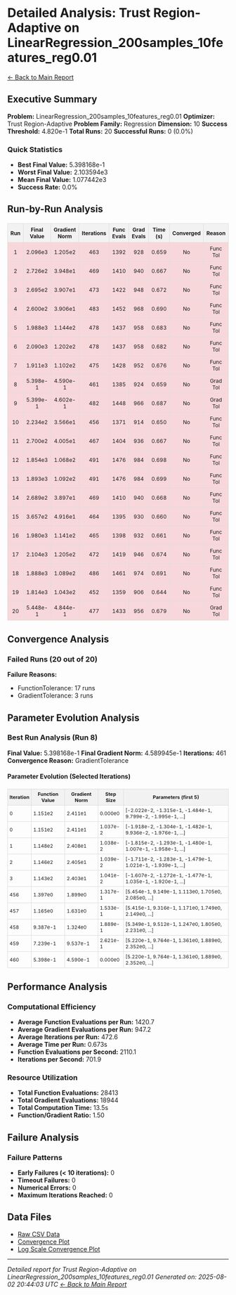 # Detailed Analysis: Trust Region-Adaptive on LinearRegression_200samples_10features_reg0.01
[← Back to Main Report](benchmark_report.md)
## Executive Summary
**Problem:** LinearRegression_200samples_10features_reg0.01
**Optimizer:** Trust Region-Adaptive
**Problem Family:** Regression
**Dimension:** 10
**Success Threshold:** 4.820e-1
**Total Runs:** 20
**Successful Runs:** 0 (0.0%)

### Quick Statistics
* **Best Final Value:** 5.398168e-1
* **Worst Final Value:** 2.103594e3
* **Mean Final Value:** 1.077442e3
* **Success Rate:** 0.0%


## Run-by-Run Analysis
<table style="border-collapse: collapse; width: 100%; margin: 20px 0; font-size: 12px;">
<tr style="background-color: #f2f2f2;">
<th style="border: 1px solid #ddd; padding: 6px; text-align: center;">Run</th>
<th style="border: 1px solid #ddd; padding: 6px; text-align: center;">Final Value</th>
<th style="border: 1px solid #ddd; padding: 6px; text-align: center;">Gradient Norm</th>
<th style="border: 1px solid #ddd; padding: 6px; text-align: center;">Iterations</th>
<th style="border: 1px solid #ddd; padding: 6px; text-align: center;">Func Evals</th>
<th style="border: 1px solid #ddd; padding: 6px; text-align: center;">Grad Evals</th>
<th style="border: 1px solid #ddd; padding: 6px; text-align: center;">Time (s)</th>
<th style="border: 1px solid #ddd; padding: 6px; text-align: center;">Converged</th>
<th style="border: 1px solid #ddd; padding: 6px; text-align: center;">Reason</th>
</tr>
<tr style="background-color: #f8d7da;">
<td style="border: 1px solid #ddd; padding: 6px; text-align: center;">1</td>
<td style="border: 1px solid #ddd; padding: 6px; text-align: center;">2.096e3</td>
<td style="border: 1px solid #ddd; padding: 6px; text-align: center;">1.205e2</td>
<td style="border: 1px solid #ddd; padding: 6px; text-align: center;">463</td>
<td style="border: 1px solid #ddd; padding: 6px; text-align: center;">1392</td>
<td style="border: 1px solid #ddd; padding: 6px; text-align: center;">928</td>
<td style="border: 1px solid #ddd; padding: 6px; text-align: center;">0.659</td>
<td style="border: 1px solid #ddd; padding: 6px; text-align: center;">No</td>
<td style="border: 1px solid #ddd; padding: 6px; text-align: center;">Func Tol</td>
</tr>
<tr style="background-color: #f8d7da;">
<td style="border: 1px solid #ddd; padding: 6px; text-align: center;">2</td>
<td style="border: 1px solid #ddd; padding: 6px; text-align: center;">2.726e2</td>
<td style="border: 1px solid #ddd; padding: 6px; text-align: center;">3.948e1</td>
<td style="border: 1px solid #ddd; padding: 6px; text-align: center;">469</td>
<td style="border: 1px solid #ddd; padding: 6px; text-align: center;">1410</td>
<td style="border: 1px solid #ddd; padding: 6px; text-align: center;">940</td>
<td style="border: 1px solid #ddd; padding: 6px; text-align: center;">0.667</td>
<td style="border: 1px solid #ddd; padding: 6px; text-align: center;">No</td>
<td style="border: 1px solid #ddd; padding: 6px; text-align: center;">Func Tol</td>
</tr>
<tr style="background-color: #f8d7da;">
<td style="border: 1px solid #ddd; padding: 6px; text-align: center;">3</td>
<td style="border: 1px solid #ddd; padding: 6px; text-align: center;">2.695e2</td>
<td style="border: 1px solid #ddd; padding: 6px; text-align: center;">3.907e1</td>
<td style="border: 1px solid #ddd; padding: 6px; text-align: center;">473</td>
<td style="border: 1px solid #ddd; padding: 6px; text-align: center;">1422</td>
<td style="border: 1px solid #ddd; padding: 6px; text-align: center;">948</td>
<td style="border: 1px solid #ddd; padding: 6px; text-align: center;">0.672</td>
<td style="border: 1px solid #ddd; padding: 6px; text-align: center;">No</td>
<td style="border: 1px solid #ddd; padding: 6px; text-align: center;">Func Tol</td>
</tr>
<tr style="background-color: #f8d7da;">
<td style="border: 1px solid #ddd; padding: 6px; text-align: center;">4</td>
<td style="border: 1px solid #ddd; padding: 6px; text-align: center;">2.600e2</td>
<td style="border: 1px solid #ddd; padding: 6px; text-align: center;">3.906e1</td>
<td style="border: 1px solid #ddd; padding: 6px; text-align: center;">483</td>
<td style="border: 1px solid #ddd; padding: 6px; text-align: center;">1452</td>
<td style="border: 1px solid #ddd; padding: 6px; text-align: center;">968</td>
<td style="border: 1px solid #ddd; padding: 6px; text-align: center;">0.690</td>
<td style="border: 1px solid #ddd; padding: 6px; text-align: center;">No</td>
<td style="border: 1px solid #ddd; padding: 6px; text-align: center;">Func Tol</td>
</tr>
<tr style="background-color: #f8d7da;">
<td style="border: 1px solid #ddd; padding: 6px; text-align: center;">5</td>
<td style="border: 1px solid #ddd; padding: 6px; text-align: center;">1.988e3</td>
<td style="border: 1px solid #ddd; padding: 6px; text-align: center;">1.144e2</td>
<td style="border: 1px solid #ddd; padding: 6px; text-align: center;">478</td>
<td style="border: 1px solid #ddd; padding: 6px; text-align: center;">1437</td>
<td style="border: 1px solid #ddd; padding: 6px; text-align: center;">958</td>
<td style="border: 1px solid #ddd; padding: 6px; text-align: center;">0.683</td>
<td style="border: 1px solid #ddd; padding: 6px; text-align: center;">No</td>
<td style="border: 1px solid #ddd; padding: 6px; text-align: center;">Func Tol</td>
</tr>
<tr style="background-color: #f8d7da;">
<td style="border: 1px solid #ddd; padding: 6px; text-align: center;">6</td>
<td style="border: 1px solid #ddd; padding: 6px; text-align: center;">2.090e3</td>
<td style="border: 1px solid #ddd; padding: 6px; text-align: center;">1.202e2</td>
<td style="border: 1px solid #ddd; padding: 6px; text-align: center;">478</td>
<td style="border: 1px solid #ddd; padding: 6px; text-align: center;">1437</td>
<td style="border: 1px solid #ddd; padding: 6px; text-align: center;">958</td>
<td style="border: 1px solid #ddd; padding: 6px; text-align: center;">0.682</td>
<td style="border: 1px solid #ddd; padding: 6px; text-align: center;">No</td>
<td style="border: 1px solid #ddd; padding: 6px; text-align: center;">Func Tol</td>
</tr>
<tr style="background-color: #f8d7da;">
<td style="border: 1px solid #ddd; padding: 6px; text-align: center;">7</td>
<td style="border: 1px solid #ddd; padding: 6px; text-align: center;">1.911e3</td>
<td style="border: 1px solid #ddd; padding: 6px; text-align: center;">1.102e2</td>
<td style="border: 1px solid #ddd; padding: 6px; text-align: center;">475</td>
<td style="border: 1px solid #ddd; padding: 6px; text-align: center;">1428</td>
<td style="border: 1px solid #ddd; padding: 6px; text-align: center;">952</td>
<td style="border: 1px solid #ddd; padding: 6px; text-align: center;">0.676</td>
<td style="border: 1px solid #ddd; padding: 6px; text-align: center;">No</td>
<td style="border: 1px solid #ddd; padding: 6px; text-align: center;">Func Tol</td>
</tr>
<tr style="background-color: #f8d7da;">
<td style="border: 1px solid #ddd; padding: 6px; text-align: center;">8</td>
<td style="border: 1px solid #ddd; padding: 6px; text-align: center;">5.398e-1</td>
<td style="border: 1px solid #ddd; padding: 6px; text-align: center;">4.590e-1</td>
<td style="border: 1px solid #ddd; padding: 6px; text-align: center;">461</td>
<td style="border: 1px solid #ddd; padding: 6px; text-align: center;">1385</td>
<td style="border: 1px solid #ddd; padding: 6px; text-align: center;">924</td>
<td style="border: 1px solid #ddd; padding: 6px; text-align: center;">0.659</td>
<td style="border: 1px solid #ddd; padding: 6px; text-align: center;">No</td>
<td style="border: 1px solid #ddd; padding: 6px; text-align: center;">Grad Tol</td>
</tr>
<tr style="background-color: #f8d7da;">
<td style="border: 1px solid #ddd; padding: 6px; text-align: center;">9</td>
<td style="border: 1px solid #ddd; padding: 6px; text-align: center;">5.399e-1</td>
<td style="border: 1px solid #ddd; padding: 6px; text-align: center;">4.602e-1</td>
<td style="border: 1px solid #ddd; padding: 6px; text-align: center;">482</td>
<td style="border: 1px solid #ddd; padding: 6px; text-align: center;">1448</td>
<td style="border: 1px solid #ddd; padding: 6px; text-align: center;">966</td>
<td style="border: 1px solid #ddd; padding: 6px; text-align: center;">0.687</td>
<td style="border: 1px solid #ddd; padding: 6px; text-align: center;">No</td>
<td style="border: 1px solid #ddd; padding: 6px; text-align: center;">Grad Tol</td>
</tr>
<tr style="background-color: #f8d7da;">
<td style="border: 1px solid #ddd; padding: 6px; text-align: center;">10</td>
<td style="border: 1px solid #ddd; padding: 6px; text-align: center;">2.234e2</td>
<td style="border: 1px solid #ddd; padding: 6px; text-align: center;">3.566e1</td>
<td style="border: 1px solid #ddd; padding: 6px; text-align: center;">456</td>
<td style="border: 1px solid #ddd; padding: 6px; text-align: center;">1371</td>
<td style="border: 1px solid #ddd; padding: 6px; text-align: center;">914</td>
<td style="border: 1px solid #ddd; padding: 6px; text-align: center;">0.650</td>
<td style="border: 1px solid #ddd; padding: 6px; text-align: center;">No</td>
<td style="border: 1px solid #ddd; padding: 6px; text-align: center;">Func Tol</td>
</tr>
<tr style="background-color: #f8d7da;">
<td style="border: 1px solid #ddd; padding: 6px; text-align: center;">11</td>
<td style="border: 1px solid #ddd; padding: 6px; text-align: center;">2.700e2</td>
<td style="border: 1px solid #ddd; padding: 6px; text-align: center;">4.005e1</td>
<td style="border: 1px solid #ddd; padding: 6px; text-align: center;">467</td>
<td style="border: 1px solid #ddd; padding: 6px; text-align: center;">1404</td>
<td style="border: 1px solid #ddd; padding: 6px; text-align: center;">936</td>
<td style="border: 1px solid #ddd; padding: 6px; text-align: center;">0.667</td>
<td style="border: 1px solid #ddd; padding: 6px; text-align: center;">No</td>
<td style="border: 1px solid #ddd; padding: 6px; text-align: center;">Func Tol</td>
</tr>
<tr style="background-color: #f8d7da;">
<td style="border: 1px solid #ddd; padding: 6px; text-align: center;">12</td>
<td style="border: 1px solid #ddd; padding: 6px; text-align: center;">1.854e3</td>
<td style="border: 1px solid #ddd; padding: 6px; text-align: center;">1.068e2</td>
<td style="border: 1px solid #ddd; padding: 6px; text-align: center;">491</td>
<td style="border: 1px solid #ddd; padding: 6px; text-align: center;">1476</td>
<td style="border: 1px solid #ddd; padding: 6px; text-align: center;">984</td>
<td style="border: 1px solid #ddd; padding: 6px; text-align: center;">0.698</td>
<td style="border: 1px solid #ddd; padding: 6px; text-align: center;">No</td>
<td style="border: 1px solid #ddd; padding: 6px; text-align: center;">Func Tol</td>
</tr>
<tr style="background-color: #f8d7da;">
<td style="border: 1px solid #ddd; padding: 6px; text-align: center;">13</td>
<td style="border: 1px solid #ddd; padding: 6px; text-align: center;">1.893e3</td>
<td style="border: 1px solid #ddd; padding: 6px; text-align: center;">1.092e2</td>
<td style="border: 1px solid #ddd; padding: 6px; text-align: center;">491</td>
<td style="border: 1px solid #ddd; padding: 6px; text-align: center;">1476</td>
<td style="border: 1px solid #ddd; padding: 6px; text-align: center;">984</td>
<td style="border: 1px solid #ddd; padding: 6px; text-align: center;">0.699</td>
<td style="border: 1px solid #ddd; padding: 6px; text-align: center;">No</td>
<td style="border: 1px solid #ddd; padding: 6px; text-align: center;">Func Tol</td>
</tr>
<tr style="background-color: #f8d7da;">
<td style="border: 1px solid #ddd; padding: 6px; text-align: center;">14</td>
<td style="border: 1px solid #ddd; padding: 6px; text-align: center;">2.689e2</td>
<td style="border: 1px solid #ddd; padding: 6px; text-align: center;">3.897e1</td>
<td style="border: 1px solid #ddd; padding: 6px; text-align: center;">469</td>
<td style="border: 1px solid #ddd; padding: 6px; text-align: center;">1410</td>
<td style="border: 1px solid #ddd; padding: 6px; text-align: center;">940</td>
<td style="border: 1px solid #ddd; padding: 6px; text-align: center;">0.668</td>
<td style="border: 1px solid #ddd; padding: 6px; text-align: center;">No</td>
<td style="border: 1px solid #ddd; padding: 6px; text-align: center;">Func Tol</td>
</tr>
<tr style="background-color: #f8d7da;">
<td style="border: 1px solid #ddd; padding: 6px; text-align: center;">15</td>
<td style="border: 1px solid #ddd; padding: 6px; text-align: center;">3.657e2</td>
<td style="border: 1px solid #ddd; padding: 6px; text-align: center;">4.916e1</td>
<td style="border: 1px solid #ddd; padding: 6px; text-align: center;">464</td>
<td style="border: 1px solid #ddd; padding: 6px; text-align: center;">1395</td>
<td style="border: 1px solid #ddd; padding: 6px; text-align: center;">930</td>
<td style="border: 1px solid #ddd; padding: 6px; text-align: center;">0.660</td>
<td style="border: 1px solid #ddd; padding: 6px; text-align: center;">No</td>
<td style="border: 1px solid #ddd; padding: 6px; text-align: center;">Func Tol</td>
</tr>
<tr style="background-color: #f8d7da;">
<td style="border: 1px solid #ddd; padding: 6px; text-align: center;">16</td>
<td style="border: 1px solid #ddd; padding: 6px; text-align: center;">1.980e3</td>
<td style="border: 1px solid #ddd; padding: 6px; text-align: center;">1.141e2</td>
<td style="border: 1px solid #ddd; padding: 6px; text-align: center;">465</td>
<td style="border: 1px solid #ddd; padding: 6px; text-align: center;">1398</td>
<td style="border: 1px solid #ddd; padding: 6px; text-align: center;">932</td>
<td style="border: 1px solid #ddd; padding: 6px; text-align: center;">0.661</td>
<td style="border: 1px solid #ddd; padding: 6px; text-align: center;">No</td>
<td style="border: 1px solid #ddd; padding: 6px; text-align: center;">Func Tol</td>
</tr>
<tr style="background-color: #f8d7da;">
<td style="border: 1px solid #ddd; padding: 6px; text-align: center;">17</td>
<td style="border: 1px solid #ddd; padding: 6px; text-align: center;">2.104e3</td>
<td style="border: 1px solid #ddd; padding: 6px; text-align: center;">1.205e2</td>
<td style="border: 1px solid #ddd; padding: 6px; text-align: center;">472</td>
<td style="border: 1px solid #ddd; padding: 6px; text-align: center;">1419</td>
<td style="border: 1px solid #ddd; padding: 6px; text-align: center;">946</td>
<td style="border: 1px solid #ddd; padding: 6px; text-align: center;">0.674</td>
<td style="border: 1px solid #ddd; padding: 6px; text-align: center;">No</td>
<td style="border: 1px solid #ddd; padding: 6px; text-align: center;">Func Tol</td>
</tr>
<tr style="background-color: #f8d7da;">
<td style="border: 1px solid #ddd; padding: 6px; text-align: center;">18</td>
<td style="border: 1px solid #ddd; padding: 6px; text-align: center;">1.888e3</td>
<td style="border: 1px solid #ddd; padding: 6px; text-align: center;">1.089e2</td>
<td style="border: 1px solid #ddd; padding: 6px; text-align: center;">486</td>
<td style="border: 1px solid #ddd; padding: 6px; text-align: center;">1461</td>
<td style="border: 1px solid #ddd; padding: 6px; text-align: center;">974</td>
<td style="border: 1px solid #ddd; padding: 6px; text-align: center;">0.691</td>
<td style="border: 1px solid #ddd; padding: 6px; text-align: center;">No</td>
<td style="border: 1px solid #ddd; padding: 6px; text-align: center;">Func Tol</td>
</tr>
<tr style="background-color: #f8d7da;">
<td style="border: 1px solid #ddd; padding: 6px; text-align: center;">19</td>
<td style="border: 1px solid #ddd; padding: 6px; text-align: center;">1.814e3</td>
<td style="border: 1px solid #ddd; padding: 6px; text-align: center;">1.043e2</td>
<td style="border: 1px solid #ddd; padding: 6px; text-align: center;">452</td>
<td style="border: 1px solid #ddd; padding: 6px; text-align: center;">1359</td>
<td style="border: 1px solid #ddd; padding: 6px; text-align: center;">906</td>
<td style="border: 1px solid #ddd; padding: 6px; text-align: center;">0.644</td>
<td style="border: 1px solid #ddd; padding: 6px; text-align: center;">No</td>
<td style="border: 1px solid #ddd; padding: 6px; text-align: center;">Func Tol</td>
</tr>
<tr style="background-color: #f8d7da;">
<td style="border: 1px solid #ddd; padding: 6px; text-align: center;">20</td>
<td style="border: 1px solid #ddd; padding: 6px; text-align: center;">5.448e-1</td>
<td style="border: 1px solid #ddd; padding: 6px; text-align: center;">4.844e-1</td>
<td style="border: 1px solid #ddd; padding: 6px; text-align: center;">477</td>
<td style="border: 1px solid #ddd; padding: 6px; text-align: center;">1433</td>
<td style="border: 1px solid #ddd; padding: 6px; text-align: center;">956</td>
<td style="border: 1px solid #ddd; padding: 6px; text-align: center;">0.679</td>
<td style="border: 1px solid #ddd; padding: 6px; text-align: center;">No</td>
<td style="border: 1px solid #ddd; padding: 6px; text-align: center;">Grad Tol</td>
</tr>
</table>

## Convergence Analysis

### Failed Runs (20 out of 20)

**Failure Reasons:**
- FunctionTolerance: 17 runs
- GradientTolerance: 3 runs

## Parameter Evolution Analysis

### Best Run Analysis (Run 8)
**Final Value:** 5.398168e-1
**Final Gradient Norm:** 4.589945e-1
**Iterations:** 461
**Convergence Reason:** GradientTolerance

#### Parameter Evolution (Selected Iterations)

<table style="border-collapse: collapse; width: 100%; margin: 20px 0; font-size: 11px;">
<tr style="background-color: #f2f2f2;">
<th style="border: 1px solid #ddd; padding: 4px;">Iteration</th>
<th style="border: 1px solid #ddd; padding: 4px;">Function Value</th>
<th style="border: 1px solid #ddd; padding: 4px;">Gradient Norm</th>
<th style="border: 1px solid #ddd; padding: 4px;">Step Size</th>
<th style="border: 1px solid #ddd; padding: 4px;">Parameters (first 5)</th>
</tr>
<tr><td style="border: 1px solid #ddd; padding: 4px;">0</td><td style="border: 1px solid #ddd; padding: 4px;">1.151e2</td><td style="border: 1px solid #ddd; padding: 4px;">2.411e1</td><td style="border: 1px solid #ddd; padding: 4px;">0.000e0</td><td style="border: 1px solid #ddd; padding: 4px;">[-2.022e-2, -1.315e-1, -1.484e-1, 9.799e-2, -1.995e-1, ...]</td></tr>
<tr><td style="border: 1px solid #ddd; padding: 4px;">0</td><td style="border: 1px solid #ddd; padding: 4px;">1.151e2</td><td style="border: 1px solid #ddd; padding: 4px;">2.411e1</td><td style="border: 1px solid #ddd; padding: 4px;">1.037e-2</td><td style="border: 1px solid #ddd; padding: 4px;">[-1.918e-2, -1.304e-1, -1.482e-1, 9.936e-2, -1.976e-1, ...]</td></tr>
<tr><td style="border: 1px solid #ddd; padding: 4px;">1</td><td style="border: 1px solid #ddd; padding: 4px;">1.148e2</td><td style="border: 1px solid #ddd; padding: 4px;">2.408e1</td><td style="border: 1px solid #ddd; padding: 4px;">1.038e-2</td><td style="border: 1px solid #ddd; padding: 4px;">[-1.815e-2, -1.293e-1, -1.480e-1, 1.007e-1, -1.958e-1, ...]</td></tr>
<tr><td style="border: 1px solid #ddd; padding: 4px;">2</td><td style="border: 1px solid #ddd; padding: 4px;">1.146e2</td><td style="border: 1px solid #ddd; padding: 4px;">2.405e1</td><td style="border: 1px solid #ddd; padding: 4px;">1.039e-2</td><td style="border: 1px solid #ddd; padding: 4px;">[-1.711e-2, -1.283e-1, -1.479e-1, 1.021e-1, -1.939e-1, ...]</td></tr>
<tr><td style="border: 1px solid #ddd; padding: 4px;">3</td><td style="border: 1px solid #ddd; padding: 4px;">1.143e2</td><td style="border: 1px solid #ddd; padding: 4px;">2.403e1</td><td style="border: 1px solid #ddd; padding: 4px;">1.041e-2</td><td style="border: 1px solid #ddd; padding: 4px;">[-1.607e-2, -1.272e-1, -1.477e-1, 1.035e-1, -1.920e-1, ...]</td></tr>
<tr><td style="border: 1px solid #ddd; padding: 4px;">456</td><td style="border: 1px solid #ddd; padding: 4px;">1.397e0</td><td style="border: 1px solid #ddd; padding: 4px;">1.899e0</td><td style="border: 1px solid #ddd; padding: 4px;">1.317e-1</td><td style="border: 1px solid #ddd; padding: 4px;">[5.454e-1, 9.149e-1, 1.113e0, 1.705e0, 2.085e0, ...]</td></tr>
<tr><td style="border: 1px solid #ddd; padding: 4px;">457</td><td style="border: 1px solid #ddd; padding: 4px;">1.165e0</td><td style="border: 1px solid #ddd; padding: 4px;">1.631e0</td><td style="border: 1px solid #ddd; padding: 4px;">1.533e-1</td><td style="border: 1px solid #ddd; padding: 4px;">[5.415e-1, 9.316e-1, 1.171e0, 1.749e0, 2.149e0, ...]</td></tr>
<tr><td style="border: 1px solid #ddd; padding: 4px;">458</td><td style="border: 1px solid #ddd; padding: 4px;">9.387e-1</td><td style="border: 1px solid #ddd; padding: 4px;">1.324e0</td><td style="border: 1px solid #ddd; padding: 4px;">1.889e-1</td><td style="border: 1px solid #ddd; padding: 4px;">[5.349e-1, 9.512e-1, 1.247e0, 1.805e0, 2.231e0, ...]</td></tr>
<tr><td style="border: 1px solid #ddd; padding: 4px;">459</td><td style="border: 1px solid #ddd; padding: 4px;">7.239e-1</td><td style="border: 1px solid #ddd; padding: 4px;">9.537e-1</td><td style="border: 1px solid #ddd; padding: 4px;">2.621e-1</td><td style="border: 1px solid #ddd; padding: 4px;">[5.220e-1, 9.764e-1, 1.361e0, 1.889e0, 2.352e0, ...]</td></tr>
<tr><td style="border: 1px solid #ddd; padding: 4px;">460</td><td style="border: 1px solid #ddd; padding: 4px;">5.398e-1</td><td style="border: 1px solid #ddd; padding: 4px;">4.590e-1</td><td style="border: 1px solid #ddd; padding: 4px;">0.000e0</td><td style="border: 1px solid #ddd; padding: 4px;">[5.220e-1, 9.764e-1, 1.361e0, 1.889e0, 2.352e0, ...]</td></tr>
</table>

## Performance Analysis

### Computational Efficiency
- **Average Function Evaluations per Run:** 1420.7
- **Average Gradient Evaluations per Run:** 947.2
- **Average Iterations per Run:** 472.6
- **Average Time per Run:** 0.673s
- **Function Evaluations per Second:** 2110.1
- **Iterations per Second:** 701.9
### Resource Utilization
- **Total Function Evaluations:** 28413
- **Total Gradient Evaluations:** 18944
- **Total Computation Time:** 13.5s
- **Function/Gradient Ratio:** 1.50
## Failure Analysis

### Failure Patterns
- **Early Failures (< 10 iterations):** 0
- **Timeout Failures:** 0
- **Numerical Errors:** 0
- **Maximum Iterations Reached:** 0


## Data Files
* [Raw CSV Data](../data/problems/LinearRegression_200samples_10features_reg0.01_results.csv)
* [Convergence Plot](../plots/LinearRegression_200samples_10features_reg0.01.png)
* [Log Scale Convergence Plot](../plots/LinearRegression_200samples_10features_reg0.01_log.png)


---
*Detailed report for Trust Region-Adaptive on LinearRegression_200samples_10features_reg0.01*
*Generated on: 2025-08-02 20:44:03 UTC*
*[← Back to Main Report](../benchmark_report.md)*
